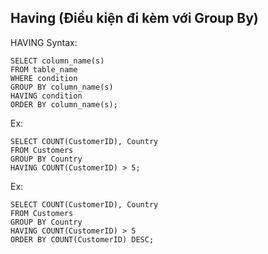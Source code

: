 
## Having (Điều kiện đi kèm với Group By)

HAVING Syntax:
```roomsql
SELECT column_name(s)
FROM table_name
WHERE condition
GROUP BY column_name(s)
HAVING condition
ORDER BY column_name(s);
```


Ex:
```roomsql
SELECT COUNT(CustomerID), Country
FROM Customers
GROUP BY Country
HAVING COUNT(CustomerID) > 5;
```


Ex:
```roomsql
SELECT COUNT(CustomerID), Country
FROM Customers
GROUP BY Country
HAVING COUNT(CustomerID) > 5
ORDER BY COUNT(CustomerID) DESC;
```




